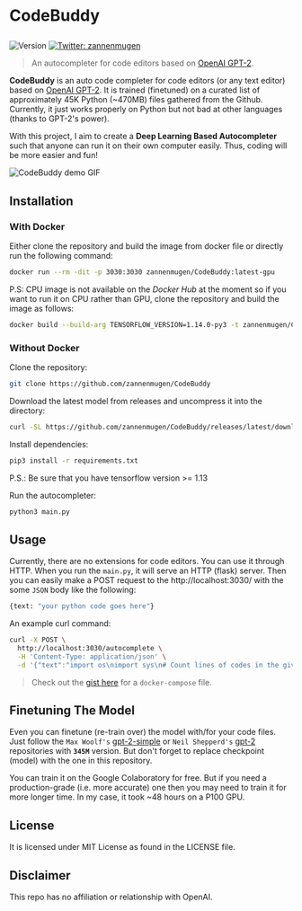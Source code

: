 
<h1><p>CodeBuddy</p></h1>

<p>
  <img alt="Version" src="https://img.shields.io/badge/version-0.1.0-blue.svg?cacheSeconds=2592000" />
  <a href="https://twitter.com/zannenmugen">
    <img alt="Twitter: zannenmugen" src="https://img.shields.io/twitter/follow/zannenmugen.svg?style=social" target="_blank" />
  </a>
</p>

> An autocompleter for code editors based on [OpenAI GPT-2](https://github.com/openai/gpt-2).


**CodeBuddy** is an auto code completer for code editors (or any text editor) based on [OpenAI GPT-2](https://github.com/openai/gpt-2). It is trained (finetuned) on a curated list of approximately 45K Python (~470MB) files gathered from the Github. Currently, it just works properly on Python but not bad at other languages (thanks to GPT-2's power). 

With this project, I aim to create a **Deep Learning Based Autocompleter** such that anyone can run it on their own computer easily. Thus, coding will be more easier and fun!

![CodeBuddy demo GIF](img/python1.gif)
## Installation

### With Docker
Either clone the repository and build the image from docker file or directly run the following command:

```sh
docker run --rm -dit -p 3030:3030 zannenmugen/CodeBuddy:latest-gpu
```
P.S: CPU image is not available on the *Docker Hub* at the moment so if you want to run it on CPU rather than GPU, clone the repository and build the image as follows:

```sh
docker build --build-arg TENSORFLOW_VERSION=1.14.0-py3 -t zannenmugen/CodeBuddy:latest .
```

### Without Docker

Clone the repository:
```sh
git clone https://github.com/zannenmugen/CodeBuddy
```

Download the latest model from releases and uncompress it into the directory:
```sh
curl -SL https://github.com/zannenmugen/CodeBuddy/releases/latest/download/model.tar.xz | tar -xJC ./CodeBuddy

```
Install dependencies:
```sh
pip3 install -r requirements.txt
```
P.S.: Be sure that you have tensorflow version >= 1.13

Run the autocompleter:
```sh
python3 main.py
```

## Usage
Currently, there are no extensions for code editors. You can use it through HTTP. When you run the `main.py`, it will serve an HTTP (flask) server. Then you can easily make a POST request to the http://localhost:3030/ with the some `JSON` body like the following:

```sh
{text: "your python code goes here"}
```

An example curl command:

```sh
curl -X POST \
  http://localhost:3030/autocomplete \
  -H 'Content-Type: application/json' \
  -d '{"text":"import os\nimport sys\n# Count lines of codes in the given directory, separated by file extension.\ndef main(directory):\n  line_count = {}\n  for filename in os.listdir(directory):\n    _, ext = os.path.splitext(filename)\n    if ext not"}'
  ```

  > Check out the [gist here](https://gist.github.com/zannenmugen/1e41197a6a2f7a9a654a0df9bd932290) for a `docker-compose` file.

## Finetuning The Model
Even you can finetune (re-train over) the model with/for your code files. Just follow the `Max Woolf's` [gpt-2-simple](https://github.com/minimaxir/gpt-2-simple) or `Neil Shepperd's` [gpt-2](https://github.com/nshepperd/gpt-2) repositories with **`345M`** version. But don't forget to replace checkpoint (model) with the one in this repository.

You can train it on the Google Colaboratory for free. But if you need a production-grade (i.e. more accurate) one then you may need to train it for more longer time. In my case, it took ~48 hours on a P100 GPU.

## License
It is licensed under MIT License as found in the LICENSE file.

## Disclaimer
This repo has no affiliation or relationship with OpenAI.
